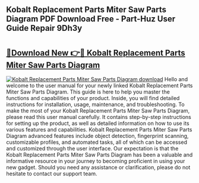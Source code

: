 ## Kobalt Replacement Parts Miter Saw Parts Diagram PDF Download Free - Part-Huz User Guide Repair 9Dh3y

# <h2><a href="http://dfighz7.blite.top/?on=Kobalt+Replacement+Parts+Miter+Saw+Parts+Diagram">🔗Download New 👉🔴 Kobalt Replacement Parts Miter Saw Parts Diagram</a></h2>

[![Kobalt Replacement Parts Miter Saw Parts Diagram download](https://i.imgur.com/lujVjoI.png)](http://dfighz7.blite.top/?on=Kobalt+Replacement+Parts+Miter+Saw+Parts+Diagram)
Hello and welcome to the user manual for your newly linked Kobalt Replacement Parts Miter Saw Parts Diagram. This guide is here to help you master the functions and capabilities of your product. Inside, you will find detailed instructions for installation, usage, maintenance, and troubleshooting. To make the most of your Kobalt Replacement Parts Miter Saw Parts Diagram, please read this user manual carefully. It contains step-by-step instructions for setting up the product, as well as detailed information on how to use its various features and capabilities. Kobalt Replacement Parts Miter Saw Parts Diagram advanced features include object detection, fingerprint scanning, customizable profiles, and automated tasks, all of which can be accessed and customized through the user interface. Our expectation is that the Kobalt Replacement Parts Miter Saw Parts Diagram has been a valuable and informative resource in your journey to becoming proficient in using your new gadget. Should you need any assistance or clarification, please do not hesitate to contact our support team.
